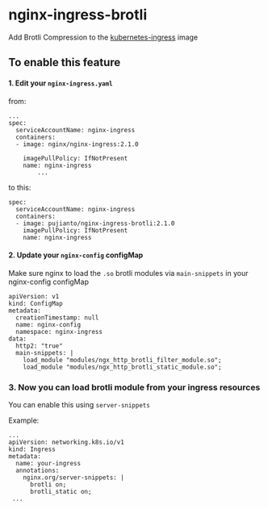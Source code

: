# nginx-ingress-brotli
Add Brotli Compression to the [kubernetes-ingress](https://github.com/nginxinc/kubernetes-ingress) image


## To enable this feature
#### 1. Edit your `nginx-ingress.yaml` 
from:
```
...
spec:
  serviceAccountName: nginx-ingress
  containers:
  - image: nginx/nginx-ingress:2.1.0

    imagePullPolicy: IfNotPresent
    name: nginx-ingress
        ...
```
to this:
```
spec:
  serviceAccountName: nginx-ingress
  containers:
  - image: pujianto/nginx-ingress-brotli:2.1.0
    imagePullPolicy: IfNotPresent
    name: nginx-ingress
```
#### 2. Update your `nginx-config` configMap
Make sure nginx to load the `.so` brotli modules via `main-snippets` in your nginx-config configMap
```
apiVersion: v1
kind: ConfigMap
metadata:
  creationTimestamp: null
  name: nginx-config
  namespace: nginx-ingress
data:
  http2: "true"
  main-snippets: |
    load_module "modules/ngx_http_brotli_filter_module.so";
    load_module "modules/ngx_http_brotli_static_module.so";    
```

### 3. Now you can load brotli module from your ingress resources
You can enable this using `server-snippets`

Example:
```
...
apiVersion: networking.k8s.io/v1
kind: Ingress
metadata:
  name: your-ingress
  annotations:
    nginx.org/server-snippets: |
      brotli on;
      brotli_static on;
 ...
```
